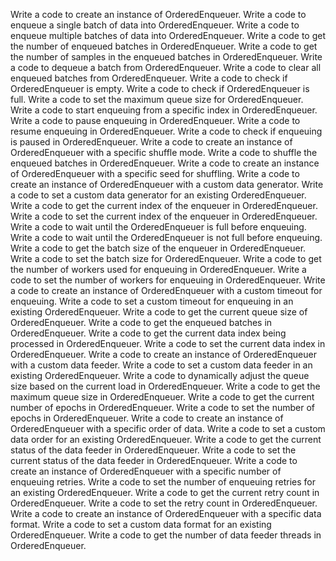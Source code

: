 Write a code to create an instance of OrderedEnqueuer.
Write a code to enqueue a single batch of data into OrderedEnqueuer.
Write a code to enqueue multiple batches of data into OrderedEnqueuer.
Write a code to get the number of enqueued batches in OrderedEnqueuer.
Write a code to get the number of samples in the enqueued batches in OrderedEnqueuer.
Write a code to dequeue a batch from OrderedEnqueuer.
Write a code to clear all enqueued batches from OrderedEnqueuer.
Write a code to check if OrderedEnqueuer is empty.
Write a code to check if OrderedEnqueuer is full.
Write a code to set the maximum queue size for OrderedEnqueuer.
Write a code to start enqueuing from a specific index in OrderedEnqueuer.
Write a code to pause enqueuing in OrderedEnqueuer.
Write a code to resume enqueuing in OrderedEnqueuer.
Write a code to check if enqueuing is paused in OrderedEnqueuer.
Write a code to create an instance of OrderedEnqueuer with a specific shuffle mode.
Write a code to shuffle the enqueued batches in OrderedEnqueuer.
Write a code to create an instance of OrderedEnqueuer with a specific seed for shuffling.
Write a code to create an instance of OrderedEnqueuer with a custom data generator.
Write a code to set a custom data generator for an existing OrderedEnqueuer.
Write a code to get the current index of the enqueuer in OrderedEnqueuer.
Write a code to set the current index of the enqueuer in OrderedEnqueuer.
Write a code to wait until the OrderedEnqueuer is full before enqueuing.
Write a code to wait until the OrderedEnqueuer is not full before enqueuing.
Write a code to get the batch size of the enqueuer in OrderedEnqueuer.
Write a code to set the batch size for OrderedEnqueuer.
Write a code to get the number of workers used for enqueuing in OrderedEnqueuer.
Write a code to set the number of workers for enqueuing in OrderedEnqueuer.
Write a code to create an instance of OrderedEnqueuer with a custom timeout for enqueuing.
Write a code to set a custom timeout for enqueuing in an existing OrderedEnqueuer.
Write a code to get the current queue size of OrderedEnqueuer.
Write a code to get the enqueued batches in OrderedEnqueuer.
Write a code to get the current data index being processed in OrderedEnqueuer.
Write a code to set the current data index in OrderedEnqueuer.
Write a code to create an instance of OrderedEnqueuer with a custom data feeder.
Write a code to set a custom data feeder in an existing OrderedEnqueuer.
Write a code to dynamically adjust the queue size based on the current load in OrderedEnqueuer.
Write a code to get the maximum queue size in OrderedEnqueuer.
Write a code to get the current number of epochs in OrderedEnqueuer.
Write a code to set the number of epochs in OrderedEnqueuer.
Write a code to create an instance of OrderedEnqueuer with a specific order of data.
Write a code to set a custom data order for an existing OrderedEnqueuer.
Write a code to get the current status of the data feeder in OrderedEnqueuer.
Write a code to set the current status of the data feeder in OrderedEnqueuer.
Write a code to create an instance of OrderedEnqueuer with a specific number of enqueuing retries.
Write a code to set the number of enqueuing retries for an existing OrderedEnqueuer.
Write a code to get the current retry count in OrderedEnqueuer.
Write a code to set the retry count in OrderedEnqueuer.
Write a code to create an instance of OrderedEnqueuer with a specific data format.
Write a code to set a custom data format for an existing OrderedEnqueuer.
Write a code to get the number of data feeder threads in OrderedEnqueuer.